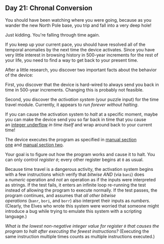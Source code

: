 ## Day 21: Chronal Conversion

You should have been watching where you were going, because as you wander the new North Pole base, you trip and fall into a very deep hole!

Just kidding. You're falling through time again.

If you keep up your current pace, you should have resolved all of the temporal anomalies by the next time the device activates. Since you have very little interest in browsing history in 500-year increments for the rest of your life, you need to find a way to get back to your present time.

After a little research, you discover two important facts about the behavior of the device:

First, you discover that the device is hard-wired to always send you back in time in 500-year increments. Changing this is probably not feasible.

Second, you discover the *activation system* (your puzzle input) for the time travel module. Currently, it appears to *run forever without halting*.

If you can cause the activation system to *halt* at a specific moment, maybe you can make the device send you so far back in time that you cause an [integer underflow](https://cwe.mitre.org/data/definitions/191.html) *in time itself* and wrap around back to your current time!

The device executes the program as specified in [manual section one](https://adventofcode.com/2018/day/16) and [manual section two](https://adventofcode.com/2018/day/19).

Your goal is to figure out how the program works and cause it to halt. You can only control *register `0`*; every other register begins at `0` as usual.

Because time travel is a dangerous activity, the activation system begins with a few instructions which verify that *bitwise AND* (via `bani`) does a *numeric* operation and *not* an operation as if the inputs were interpreted as strings. If the test fails, it enters an infinite loop re-running the test instead of allowing the program to execute normally. If the test passes, the program continues, and assumes that *all other bitwise operations* (`banr`, `bori`, and `borr`) also interpret their inputs as *numbers*. (Clearly, the Elves who wrote this system were worried that someone might introduce a bug while trying to emulate this system with a scripting language.)

*What is the lowest non-negative integer value for register `0` that causes the program to halt after executing the fewest instructions?* (Executing the same instruction multiple times counts as multiple instructions executed.)
